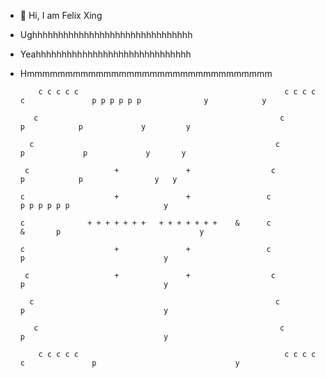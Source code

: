 - 👋 Hi, I am Felix Xing
- Ughhhhhhhhhhhhhhhhhhhhhhhhhhhhhhh
- Yeahhhhhhhhhhhhhhhhhhhhhhhhhhhhhh
- Hmmmmmmmmmmmmmmmmmmmmmmmmmmmmmmmm

     

          c c c c c                                              c c c c c               p p p p p p              y            y

         c                                                      c                        p            p             y         y

        c                                                      c                         p             p             y       y

       c                   +               +                  c                          p            p                y   y

      c                    +               +                 c                           p p p p p p                     y          

      c              + + + + + + +   + + + + + + +    &      c                   &       p                               y

      c                    +               +                 c                           p                               y
                                
       c                   +               +                  c                          p                               y
  
        c                                                      c                         p                               y

         c                                                      c                        p                               y

          c c c c c                                              c c c c c               p                               y 
              

